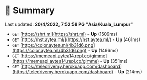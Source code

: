 # 📖 Summary
Last updated: **20/4/2022, 7:52:58 PG "Asia/Kuala_Lumpur"**

- `GET` [https://shrt.ml](https://shrt.ml) - **Up** (1509ms)
- `GET` [https://hst.aytea.ml/](https://hst.aytea.ml/) - **Up** (461ms)
- `GET` [https://color.aytea.ml/4b31d6.png](https://color.aytea.ml/4b31d6.png) - **Up** (1496ms)
- `GET` [https://memeapi.aytea14.repl.co/gimme](https://memeapi.aytea14.repl.co/gimme) - **Up** (351ms)
- `GET` [https://teledrivemy.herokuapp.com/dashboard](https://teledrivemy.herokuapp.com/dashboard) - **Up** (214ms)
